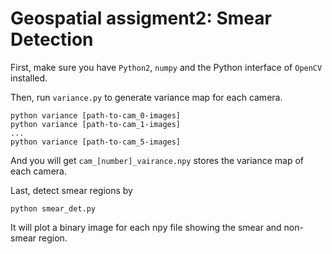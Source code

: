 # Geospatial assigment2: Smear Detection

First, make sure you have `Python2`, `numpy` and the Python interface of `OpenCV` installed.

Then, run `variance.py` to generate variance map for each camera.

```
python variance [path-to-cam_0-images]
python variance [path-to-cam_1-images]
...
python variance [path-to-cam_5-images]
```

And you will get `cam_[number]_vairance.npy` stores the variance map of each camera.

Last, detect smear regions by

```
python smear_det.py
```
It will plot a binary image for each npy file showing the smear and non-smear region.
